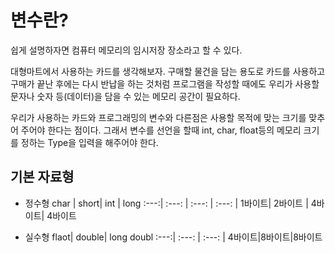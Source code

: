 # 변수란?

쉽게 설명하자면 컴퓨터 메모리의 임시저장 장소라고 할 수 있다.

대형마트에서 사용하는 카드를 생각해보자.
구매할 물건을 담는 용도로 카드를 사용하고 구매가 끝난 후에는 다시 반납을 하는 것처럼
프로그램을 작성할 때에도 우리가 사용할 문자나 숫자 등(데이터)을 담을 수 있는 메모리 공간이 필요하다.

우리가 사용하는 카드와 프로그래밍의 변수와 다른점은 사용할 목적에 맞는 크기를 맞추어 주어야 한다는 점이다.
그래서 변수를 선언을 할때 int, char, float등의 메모리 크기를 정하는 Type을 입력을 해주어야 한다.


## 기본 자료형 
* 정수형 
 char | short| int | long
:---:| :---: | :---: | :---: | 
1바이트| 2바이트 | 4바이트| 4바이트

* 실수형
 flaot| double| long doubl
:---:| :---: | :---: | 
4바이트|8바이트|8바이트



